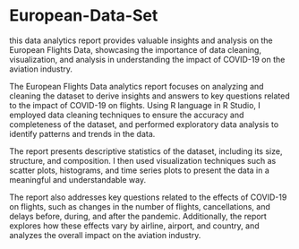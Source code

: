 # European-Data-Set
 this data analytics report provides valuable insights and analysis on the European Flights Data, showcasing the importance of data cleaning, visualization, and analysis in understanding the impact of COVID-19 on the aviation industry.

The European Flights Data analytics report focuses on analyzing and cleaning the dataset to derive insights and answers to key questions related to the impact of COVID-19 on flights. Using R language in R Studio, I employed data cleaning techniques to ensure the accuracy and completeness of the dataset, and performed exploratory data analysis to identify patterns and trends in the data.

The report presents descriptive statistics of the dataset, including its size, structure, and composition. I then used visualization techniques such as scatter plots, histograms, and time series plots to present the data in a meaningful and understandable way.

The report also addresses key questions related to the effects of COVID-19 on flights, such as changes in the number of flights, cancellations, and delays before, during, and after the pandemic. Additionally, the report explores how these effects vary by airline, airport, and country, and analyzes the overall impact on the aviation industry.
